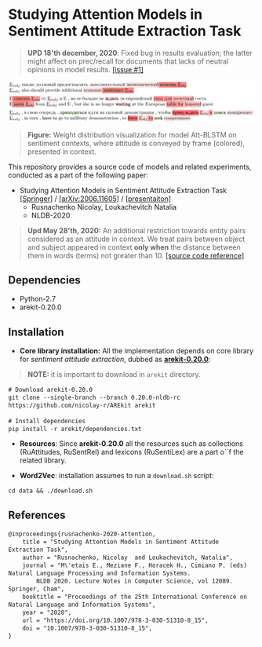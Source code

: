 # Studying Attention Models in Sentiment Attitude Extraction Task

> **UPD 18'th december, 2020**: Fixed bug in results evaluation; the latter might affect on prec/recall for documents that lacks of neutral opinions in model results. [[issue #1]](https://github.com/nicolay-r/attitude-extraction-with-attention/issues/1) 

![](docs/frames.png)
> **Figure:** Weight distribution visualization for model Att-BLSTM 
on sentiment contexts, where attitude is conveyed 
by frame (colored), presented in context.

This repository provides a source code of models and related experiments, conducted as a part of the following paper:

* Studying Attention Models in Sentiment Attitude Extraction Task 
[[Springer]](https://doi.org/10.1007/978-3-030-51310-8_15) /
[[arXiv:2006.11605]](https://arxiv.org/abs/2006.11605) /
[[presentaiton]](docs/nldb_2020_slides.pdf)
    * Rusnachenko Nicolay, Loukachevitch Natalia
    * NLDB-2020

> **Upd May 28'th, 2020:** An additional restriction towards entity pairs considered as an attitude in context. We treat pairs between object and subject appeared in context **only when** the distance between them in words (terms) not greater than 10. [[source code reference]](https://github.com/nicolay-r/attitude-extraction-with-attention/blob/058e779a82a076089e3c961cfab996c62066ee41/experiments/rusentrel/neutrals.py#L180)

## Dependencies

* Python-2.7
* arekit-0.20.0 

## Installation

* **Core library installation:** All the implementation depends on 
core library for *sentiment attitude extraction*, 
dubbed as [**arekit-0.20.0**](https://github.com/nicolay-r/AREkit/blob/0.20.0-nldb-rc/README.md):
> **NOTE:** it is important to download in ``arekit`` directory.
```
# Download arekit-0.20.0
git clone --single-branch --branch 0.20.0-nldb-rc https://github.com/nicolay-r/AREkit arekit

# Install dependencies
pip install -r arekit/dependencies.txt
```
* **Resources**: Since **arekit-0.20.0** all the resources such as collections 
(RuAttitudes, RuSentRel) and lexicons 
(RuSentiLex) are a part o``f the related library.

* **Word2Vec**: installation assumes to run a ``download.sh`` script:
```
cd data && ./download.sh
```

## References

```
@inproceedings{rusnachenko-2020-attention,
    title = "Studying Attention Models in Sentiment Attitude Extraction Task",
    author = "Rusnachenko, Nicolay  and Loukachevitch, Natalia",
    journal = "M\'etais E., Meziane F., Horacek H., Cimiano P. (eds) Natural Language Processing and Information Systems. 
        NLDB 2020. Lecture Notes in Computer Science, vol 12089. Springer, Cham",
    booktitle = "Proceedings of the 25th International Conference on Natural Language and Information Systems",
    year = "2020",
    url = "https://doi.org/10.1007/978-3-030-51310-8_15",
    doi = "10.1007/978-3-030-51310-8_15",
}
```
